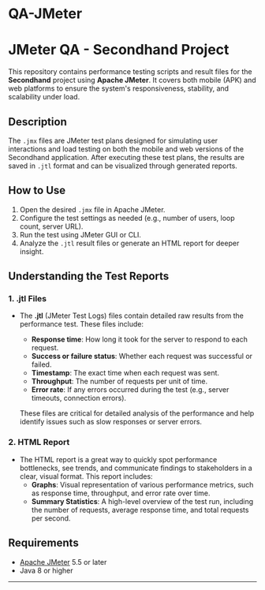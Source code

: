# QA-JMeter
# JMeter QA - Secondhand Project

This repository contains performance testing scripts and result files for the **Secondhand** project using **Apache JMeter**. It covers both mobile (APK) and web platforms to ensure the system's responsiveness, stability, and scalability under load.

## Description

The `.jmx` files are JMeter test plans designed for simulating user interactions and load testing on both the mobile and web versions of the Secondhand application. After executing these test plans, the results are saved in `.jtl` format and can be visualized through generated reports.

## How to Use

1. Open the desired `.jmx` file in Apache JMeter.
2. Configure the test settings as needed (e.g., number of users, loop count, server URL).
3. Run the test using JMeter GUI or CLI.
4. Analyze the `.jtl` result files or generate an HTML report for deeper insight.


## Understanding the Test Reports

### 1. **.jtl Files**
- The **.jtl** (JMeter Test Logs) files contain detailed raw results from the performance test. These files include:
  - **Response time**: How long it took for the server to respond to each request.
  - **Success or failure status**: Whether each request was successful or failed.
  - **Timestamp**: The exact time when each request was sent.
  - **Throughput**: The number of requests per unit of time.
  - **Error rate**: If any errors occurred during the test (e.g., server timeouts, connection errors).

  These files are critical for detailed analysis of the performance and help identify issues such as slow responses or server errors.

### 2. **HTML Report**
- The HTML report is a great way to quickly spot performance bottlenecks, see trends, and communicate findings to stakeholders in a clear, visual format. This report includes:
  - **Graphs**: Visual representation of various performance metrics, such as response time, throughput, and error rate over time.
  - **Summary Statistics**: A high-level overview of the test run, including the number of requests, average response time, and total requests per second.


## Requirements

- [Apache JMeter](https://jmeter.apache.org/) 5.5 or later  
- Java 8 or higher

---
